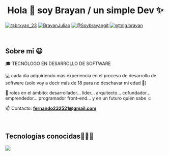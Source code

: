 <h1 align="center">Hola 👋  soy Brayan / un simple Dev ✨ </h1> 

<p align="left">
  
<a href="https://www.tiktok.com/@brxyan_23" target="blank"><img align="center" src="https://img.shields.io/badge/TikTok-000000?style=for-the-badge&logo=tiktok&logoColor=white" alt="@brxyan_23" /></a>
<a href="https://www.facebook.com/profile.php?id=100052110364645" target="blank"><img align="center" src="https://img.shields.io/badge/Facebook-1877F2?style=for-the-badge&logo=facebook&logoColor=white" alt="BrayanJuliao"  /></a>
<a href="mailto:fernando232521@gmail.com" target="_blank"><img align="center" src="https://img.shields.io/badge/Gmail-D14836?style=for-the-badge&logo=gmail&logoColor=white" alt="@Soybrayangit" /></a>
<a href="https://www.instagram.com/tnlg.brayan/" target="_blank"><img align="center" src="https://img.shields.io/badge/Instagram-%23E4405F?style=for-the-badge&logo=instagram&logoColor=white" alt="@tnlg.brayan" /></a>

  </p>
  </p>
<br>
<h2>Sobre mi 😃</h2>
<!--Intro start-->

<p align="left">
🎓 TECNÓLOGO EN DESARROLLO DE SOFTWARE

💻 cada dia adquiriendo más experiencia en el proceso de desarrollo de software (solo voy a decir más de 18 para no deschavar mi edad 🙈)

📝 roles en el ámbito: desarrollador... líder... arquitecto... cofundador... emprendedor... programador front-end... y en un futuro quién sabe ☺️

📫 Contacto: **fernando232521@gmail.com**
<!--Intro end-->
  </p>
<br>

<h2 >Tecnologías conocidas👨🏻‍💻</h2>
<!--tech stack icons-->
<p align="left">
  <a href="https://skillicons.dev">
    <img src="https://skillicons.dev/icons?i=dart,flutter,py,dotnet,css,html,js,nodejs,mysql,sqlite,git,github,docker,postman,vscode,ps&perline=12" />
  </a>
</p>
<br>
<!-------------------------->
<div id="proyectos">


<!------------------------->


